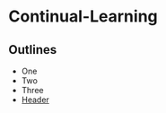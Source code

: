 # Continual-Learning

## Outlines
- One
- Two
- Three
- [Header](https://www.google.com/)

</br>

[website]: www.google.com
[twitter]: www.twitter.com
[youtube]: www.youtube.com
